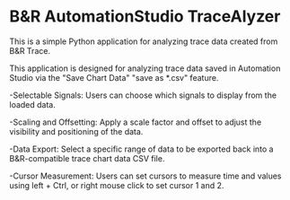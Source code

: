 # B&R AutomationStudio TraceAlyzer
This is a simple Python application for analyzing trace data created from B&amp;R Trace.

This application is designed for analyzing trace data saved in Automation Studio via the "Save Chart Data" "save as *.csv" feature.

-Selectable Signals: Users can choose which signals to display from the loaded data.

-Scaling and Offsetting: Apply a scale factor and offset to adjust the visibility and positioning of the data.

-Data Export: Select a specific range of data to be exported back into a B&R-compatible trace chart data CSV file.

-Cursor Measurement: Users can set cursors to measure time and values using left + Ctrl, or right mouse click to set cursor 1 and 2.
